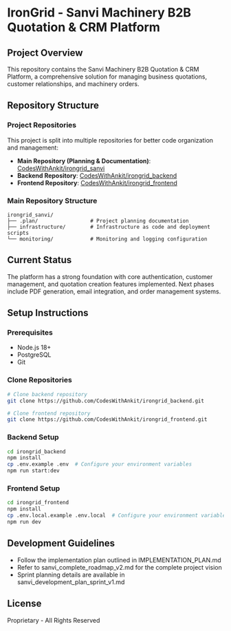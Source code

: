 # IronGrid - Sanvi Machinery B2B Quotation & CRM Platform

## Project Overview
This repository contains the Sanvi Machinery B2B Quotation & CRM Platform, a comprehensive solution for managing business quotations, customer relationships, and machinery orders.

## Repository Structure

### Project Repositories
This project is split into multiple repositories for better code organization and management:

- **Main Repository (Planning & Documentation)**: [CodesWithAnkit/irongrid_sanvi](https://github.com/CodesWithAnkit/irongrid_sanvi)
- **Backend Repository**: [CodesWithAnkit/irongrid_backend](https://github.com/CodesWithAnkit/irongrid_backend)
- **Frontend Repository**: [CodesWithAnkit/irongrid_frontend](https://github.com/CodesWithAnkit/irongrid_frontend)

### Main Repository Structure
```
irongrid_sanvi/
├── .plan/                 # Project planning documentation
├── infrastructure/        # Infrastructure as code and deployment scripts
└── monitoring/            # Monitoring and logging configuration
```

## Current Status
The platform has a strong foundation with core authentication, customer management, and quotation creation features implemented. Next phases include PDF generation, email integration, and order management systems.

## Setup Instructions
### Prerequisites
- Node.js 18+
- PostgreSQL
- Git

### Clone Repositories
```bash
# Clone backend repository
git clone https://github.com/CodesWithAnkit/irongrid_backend.git

# Clone frontend repository
git clone https://github.com/CodesWithAnkit/irongrid_frontend.git
```

### Backend Setup
```bash
cd irongrid_backend
npm install
cp .env.example .env  # Configure your environment variables
npm run start:dev
```

### Frontend Setup
```bash
cd irongrid_frontend
npm install
cp .env.local.example .env.local  # Configure your environment variables
npm run dev
```

## Development Guidelines
- Follow the implementation plan outlined in IMPLEMENTATION_PLAN.md
- Refer to sanvi_complete_roadmap_v2.md for the complete project vision
- Sprint planning details are available in sanvi_development_plan_sprint_v1.md

## License
Proprietary - All Rights Reserved
